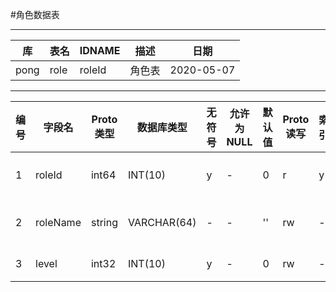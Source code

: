 #角色数据表

---
库		|表名	|IDNAME	|描述 	|日期
---		|---	|---	|---	|---
pong	|role	|roleId |角色表	|2020-05-07

---
编号	|字段名	 		|Proto类型 	|数据库类型 	|无符号	|允许为NULL	|默认值 |Proto读写 	|索引	|主键	|描述 
---		|---			|---		|---			|---	|---		|---	|---		|---	|---	|---
1		|roleId			|int64		|INT(10) 		|y 		|- 			|0 		|r			|y		|-		|用户ID
2		|roleName		|string		|VARCHAR(64)	|-		|-			|''		|rw			|-		|-		|角色名
3		|level			|int32		|INT(10) 		|y 		|- 			|0 		|rw			|- 		|-		|等级